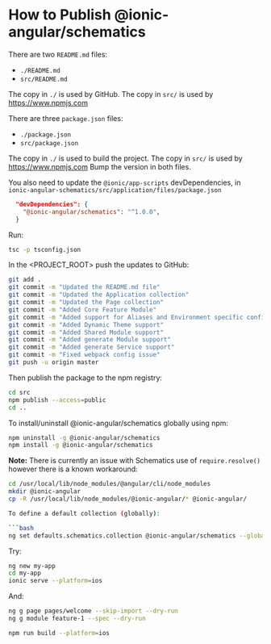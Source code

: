 # How to Publish @ionic-angular/schematics

There are two `README.md` files:
- `./README.md`
- `src/README.md`

The copy in `./` is used by GitHub.
The copy in `src/` is used by https://www.npmjs.com

There are three `package.json` files:
- `./package.json`
- `src/package.json`

The copy in `./` is used to build the project.
The copy in `src/` is used by https://www.npmjs.com
Bump the version in both files.

You also need to update the `@ionic/app-scripts` devDependencies, in 
`ionic-angular-schematics/src/application/files/package.json`

```json
  "devDependencies": {
    "@ionic-angular/schematics": "^1.0.0",
  }
```

Run:
```bash
tsc -p tsconfig.json
```

In the <PROJECT_ROOT> push the updates to GitHub:

```bash
git add .
git commit -m "Updated the README.md file"
git commit -m "Updated the Application collection"
git commit -m "Updated the Page collection"
git commit -m "Added Core Feature Module"
git commit -m "Added support for Aliases and Environment specific configuration"
git commit -m "Added Dynamic Theme support"
git commit -m "Added Shared Module support"
git commit -m "Added generate Module support"
git commit -m "Added generate Service support"
git commit -m "Fixed webpack config issue"
git push -u origin master
```

Then publish the package to the npm registry:
```bash
cd src
npm publish --access=public
cd ..
```

To install/uninstall @ionic-angular/schematics globally using npm:

```bash
npm uninstall -g @ionic-angular/schematics
npm install -g @ionic-angular/schematics
```

**Note:** There is currently an issue with Schematics use of `require.resolve()` however there is a known workaround:

```bash
cd /usr/local/lib/node_modules/@angular/cli/node_modules
mkdir @ionic-angular
cp -R /usr/local/lib/node_modules/@ionic-angular/* @ionic-angular/

To define a default collection (globally):

```bash
ng set defaults.schematics.collection @ionic-angular/schematics --global
```

Try:

```bash
ng new my-app
cd my-app
ionic serve --platform=ios
```

And:

```bash
ng g page pages/welcome --skip-import --dry-run
ng g module feature-1 --spec --dry-run

npm run build --platform=ios
```


